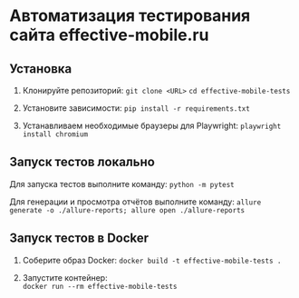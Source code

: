 # Автоматизация тестирования сайта effective-mobile.ru

## Установка

1. Клонируйте репозиторий:
    ```git clone <URL>```
    ```cd effective-mobile-tests```

2. Установите зависимости:
  ```pip install -r requirements.txt```

3. Устанавливаем необходимые браузеры для Playwright:
   ```playwright install chromium```
   

## Запуск тестов локально

Для запуска тестов выполните команду:
    ```python -m pytest```

Для генерации и просмотра отчётов выполните команду:
    ```allure generate -o ./allure-reports; allure open ./allure-reports```

## Запуск тестов в Docker

1. Соберите образ Docker:
   ```docker build -t effective-mobile-tests .```

2. Запустите контейнер:   
   ```docker run --rm effective-mobile-tests```
